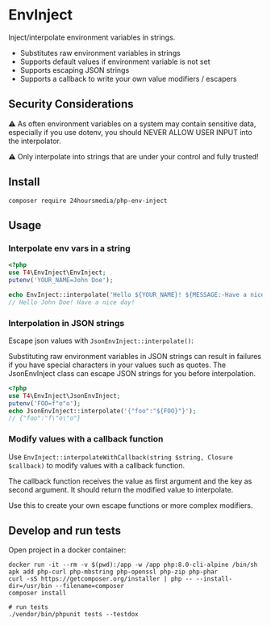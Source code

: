 # EnvInject

Inject/interpolate environment variables in strings.

- Substitutes raw environment variables in strings
- Supports default values if environment variable is not set
- Supports escaping JSON strings
- Supports a callback to write your own value modifiers / escapers

## Security Considerations

:warning: As often environment variables on a system may contain sensitive data,
especially if you use dotenv, you should NEVER ALLOW USER INPUT into the
interpolator.

:warning: Only interpolate into strings that are under your control and fully trusted!

## Install

```
composer require 24hoursmedia/php-env-inject
```

## Usage

### Interpolate env vars in a string

```php
<?php
use T4\EnvInject\EnvInject;
putenv('YOUR_NAME=John Doe');

echo EnvInject::interpolate('Hello ${YOUR_NAME}! ${MESSAGE:-Have a nice day!}');
// Hello John Doe! Have a nice day!
```

### Interpolation in JSON strings

Escape json values with `JsonEnvInject::interpolate()`:

Substituting raw environment variables in JSON strings can result in failures
if you have special characters in your values such as quotes.
The JsonEnvInject class can escape JSON strings for you before interpolation.

```php
<?php
use T4\EnvInject\JsonEnvInject;
putenv('FOO=f"o"o');
echo JsonEnvInject::interpolate('{"foo":"${FOO}"}');
// {"foo":"f\"o\"o"}
```

### Modify values with a callback function

Use `EnvInject::interpolateWithCallback(string $string, Closure $callback)` to
modify values with a callback function.

The callback function receives the value as first argument and the key as second argument.
It should return the modified value to interpolate.

Use this to create your own escape functions or more complex modifiers.

## Develop and run tests

Open project in a docker container:

    docker run -it --rm -v $(pwd):/app -w /app php:8.0-cli-alpine /bin/sh
    apk add php-curl php-mbstring php-openssl php-zip php-phar
    curl -sS https://getcomposer.org/installer | php -- --install-dir=/usr/bin --filename=composer
    composer install

    # run tests
    ./vendor/bin/phpunit tests --testdox




